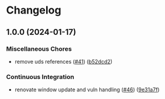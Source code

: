 # Changelog

## 1.0.0 (2024-01-17)


### Miscellaneous Chores

* remove uds references ([#41](https://github.com/defenseunicorns/terraform-aws-rds/issues/41)) ([b52dcd2](https://github.com/defenseunicorns/terraform-aws-rds/commit/b52dcd2beacd210acf3c186086a15372fcf3823b))


### Continuous Integration

* renovate window update and vuln handling ([#46](https://github.com/defenseunicorns/terraform-aws-rds/issues/46)) ([9e31a7f](https://github.com/defenseunicorns/terraform-aws-rds/commit/9e31a7f1885774b393c4cd475adf09dc06b75b42))

